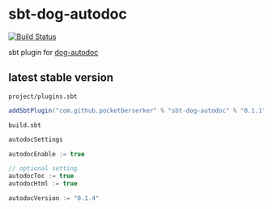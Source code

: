 # sbt-dog-autodoc

[![Build Status](https://travis-ci.org/pocketberserker/sbt-dog-autodoc.svg?branch=master)](https://travis-ci.org/pocketberserker/sbt-dog-autodoc)

sbt plugin for [dog-autodoc](https://github.com/pocketberserker/dog-autodoc)

## latest stable version

`project/plugins.sbt`

```scala
addSbtPlugin("com.github.pocketberserker" % "sbt-dog-autodoc" % "0.1.1")
```

`build.sbt`

```scala
autodocSettings

autodocEnable := true

// optional setting
autodocToc := true
autodocHtml := true

autodocVersion := "0.1.4"
```

